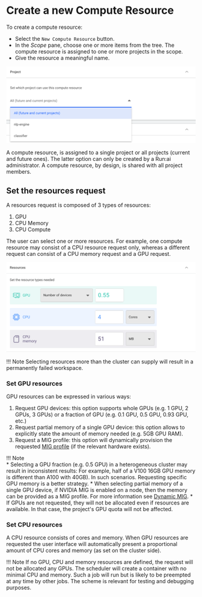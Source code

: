 # Create a new Compute Resource


To create a compute resource:

* Select the `New Compute Resource` button.
* In the *Scope* pane, choose one or more items from the tree. The compute resource is assigned to one or more projects in the scope.
* Give the resource a meaningful name.

![](img/24-env-proj-select.png)

A compute resource, is assigned to a single project or all projects (current and future ones). The latter option can only be created by a Run:ai administrator. A compute resource, by design, is shared with all project members.

## Set the resources request

A resources request is composed of 3 types of resources:

1. GPU
2. CPU Memory
3. CPU Compute

The user can select one or more resources. For example, one compute resource may consist of a CPU resource request only, whereas a different request can consist of a CPU memory request and a GPU request.

![](img/25-cr-create.png)

!!! Note 
    Selecting resources more than the cluster can supply will result in a permanently failed workspace.



### Set GPU resources

GPU resources can be expressed in various ways:

1. Request GPU devices: this option supports whole GPUs (e.g. 1 GPU, 2 GPUs, 3 GPUs) or a fraction of GPU (e.g. 0.1 GPU, 0.5 GPU, 0.93 GPU, etc.) 
2. Request partial memory of a single GPU device: this option allows to explicitly state the amount of memory needed (e.g. 5GB GPU RAM). 
3. Request a MIG profile: this option will dynamically provision the requested [MIG profile](../../../scheduling/fractions.md#dynamic-mig) (if the relevant hardware exists). 

!!! Note  
    * Selecting a GPU fraction (e.g. 0.5 GPU) in a heterogeneous cluster may result in inconsistent results: For example, half of a V100 16GB GPU memory is different than A100 with 40GB). In such scenarios. Requesting specific GPU memory is a better strategy.
    * When selecting partial memory of a single GPU device, if NVIDIA MIG is enabled on a node, then the memory can be provided as a MIG profile. For more information see [Dynamic MIG](../../../scheduling/fractions.md#dynamic-mig). 
    * If GPUs are not requested, they will not be allocated even if resources are available. In that case, the project's GPU quota will not be affected.

### Set CPU resources

A CPU resource consists of cores and memory. When GPU resources are requested the user interface will automatically present a proportional amount of CPU cores and memory (as set on the cluster side). 

!!! Note
    If no GPU, CPU and memory resources are defined, the request will not be allocated any GPUs. The scheduler will create a container with no minimal CPU and memory. Such a job will run but is likely to be preempted at any time by other jobs. The scheme is relevant for testing and debugging purposes.  
    
